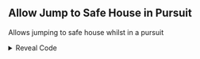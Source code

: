 ## Allow Jump to Safe House in Pursuit

Allows jumping to safe house whilst in a pursuit

<details>
<summary>Reveal Code</summary>

```powerpc
042125B0 38000000
```
</details>